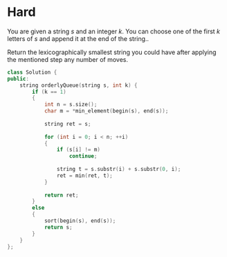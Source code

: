 # Hard

You are given a string $s$ and an integer $k$. You can choose one of the first $k$ letters of $s$ and append it at the end of the string..

Return the lexicographically smallest string you could have after applying the mentioned step any number of moves.

```cpp
class Solution {
public:
    string orderlyQueue(string s, int k) {
        if (k == 1)
        {
            int n = s.size();
            char m = *min_element(begin(s), end(s));
            
            string ret = s;
            
            for (int i = 0; i < n; ++i)
            {
                if (s[i] != m)
                    continue;
                
                string t = s.substr(i) + s.substr(0, i);
                ret = min(ret, t);
            }
            
            return ret;
        }
        else
        {
            sort(begin(s), end(s));
            return s;
        }
    }
};
```
